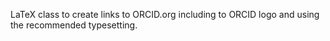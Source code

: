 LaTeX class to create links to ORCID.org including to ORCID logo and using the recommended typesetting.


